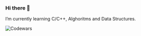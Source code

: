 ### Hi there 👋

I’m currently learning C/C++, Alghoritms and Data Structures.


![Codewars](https://github.r2v.ch/codewars?user=rud1118&stroke=%23FFA500)

